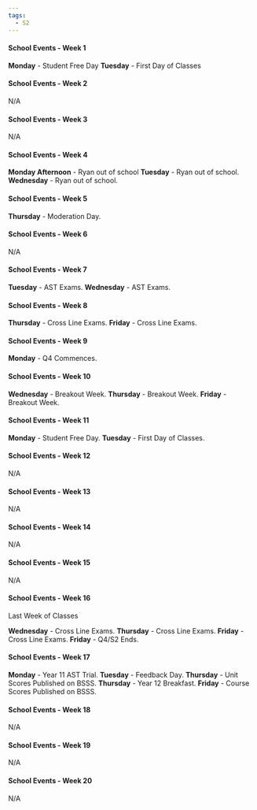 ```yaml
---
tags:
  - S2
---
```

#### School Events - Week 1
**Monday** - Student Free Day
**Tuesday** - First Day of Classes

#### School Events - Week 2

N/A

#### School Events - Week 3
N/A

#### School Events - Week 4
**Monday Afternoon** - Ryan out of school 
**Tuesday** - Ryan out of school.
**Wednesday** - Ryan out of school.

#### School Events - Week 5
**Thursday** - Moderation Day.

#### School Events - Week 6
N/A

#### School Events - Week 7
**Tuesday** - AST Exams.
**Wednesday** - AST Exams.

#### School Events - Week 8
**Thursday** - Cross Line Exams.
**Friday** - Cross Line Exams.

#### School Events - Week 9
**Monday** - Q4 Commences.

#### School Events - Week 10

**Wednesday** - Breakout Week.
**Thursday** - Breakout Week.
**Friday** - Breakout Week.

#### School Events - Week 11
**Monday** - Student Free Day.
**Tuesday** - First Day of Classes.

#### School Events - Week 12
N/A

#### School Events - Week 13
N/A

#### School Events - Week 14
N/A

#### School Events - Week 15
N/A

#### School Events - Week 16
Last Week of Classes

**Wednesday** - Cross Line Exams.
**Thursday** - Cross Line Exams.
**Friday** - Cross Line Exams.
**Friday** - Q4/S2 Ends.

#### School Events - Week 17
**Monday** - Year 11 AST Trial.
**Tuesday** - Feedback Day.
**Thursday** - Unit Scores Published on BSSS.
**Thursday** - Year 12 Breakfast.
**Friday** - Course Scores Published on BSSS.

#### School Events - Week 18
N/A

#### School Events - Week 19
N/A

#### School Events - Week 20
N/A
